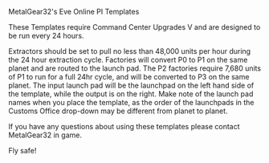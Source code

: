 MetalGear32's Eve Online PI Templates

These Templates require Command Center Upgrades V and are designed to be run every 24 hours.

Extractors should be set to pull no less than 48,000 units per hour during the 24 hour extraction cycle. Factories will convert P0 to P1 on the same planet and are routed to the launch pad.
The P2 factories require 7,680 units of P1 to run for a full 24hr cycle, and will be converted to P3 on the same planet. The input launch pad will be the launchpad on the left hand side of the template, while the output is on the right. Make note of the launch pad names when you place the template, as the order of the launchpads in the Customs Office drop-down may be different from planet to planet.

If you have any questions about using these templates please contact MetalGear32 in game.

Fly safe!
